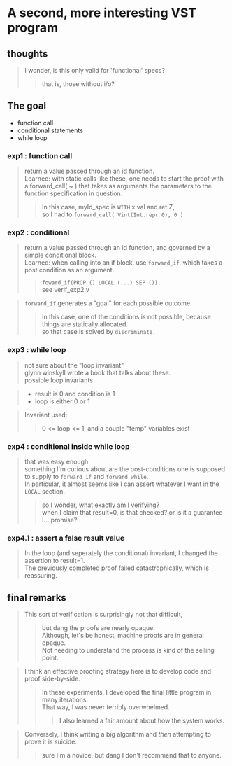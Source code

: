 # A second, more interesting VST program

## thoughts
> I wonder, is this only valid for 'functional' specs?  
>> that is, those without i/o?

## The goal
* function call  
* conditional statements  
* while loop  

### exp1 : function call
> return a value passed through an id function.  
> Learned: with static calls like these, one needs to start the proof with a forward_call( ~ ) that takes as arguments the parameters to the function specification in question.  
>> In this case, myId_spec is `WITH` x:val and ret:Z,  
>> so I had to `forward_call( Vint(Int.repr 0), 0 )`  

### exp2 : conditional
> return a value passed through an id function, and governed by a simple conditional block.  
> Learned: when calling into an if block, use `forward_if`, which takes a post condition as an argument.  
>> `foward_if(PROP () LOCAL (...) SEP ()).`  
>> see verif_exp2.v

> `forward_if` generates a "goal" for each possible outcome.  
>> in this case, one of the conditions is not possible, because things are statically allocated.  
>> so that case is solved by `discriminate.`  

### exp3 : while loop
> not sure about the "loop invariant"  
> glynn winskyll wrote a book that talks about these.  
> possible loop invariants  

> * result is 0 and condition is 1
> * loop is either 0 or 1  

> Invariant used:
>> 0 <= loop <= 1, and a couple "temp" variables exist

### exp4 : conditional inside while loop
> that was easy enough.  
> something I'm curious about are the post-conditions one is supposed to supply to `forward_if` and `forward_while`.  
> In particular, it almost seems like I can assert whatever I want in the `LOCAL` section.  
>> so I wonder, what exactly am I verifying?  
>> when I claim that result=0, is that checked? or is it a guarantee I... promise?  

### exp4.1 : assert a false result value
> In the loop (and seperately the conditional) invariant, I changed the assertion to result=1.  
> The previously completed proof failed catastrophically, which is reassuring.  

## final remarks
> This sort of verification is surprisingly not that difficult,  
>> but dang the proofs are nearly opaque.  
>> Although, let's be honest, machine proofs are in general opaque.  
>> Not needing to understand the process is kind of the selling point.  

> I think an effective proofing strategy here is to develop code and proof side-by-side.  
>> In these experiments, I developed the final little program in many iterations.  
>> That way, I was never terribly overwhelmed.
>>> I also learned a fair amount about how the system works.

> Conversely, I think writing a big algorithm and *then* attempting to prove it is suicide.  
>> sure I'm a novice, but dang I don't recommend that to anyone.  